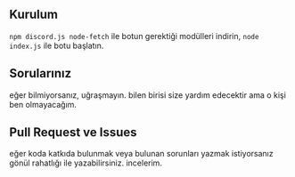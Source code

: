 ## Kurulum
`npm discord.js node-fetch` ile botun gerektiği modülleri indirin, `node index.js` ile botu başlatın.

## Sorularınız
eğer bilmiyorsanız, uğraşmayın. bilen birisi size yardım edecektir ama o kişi ben olmayacağım.

## Pull Request ve Issues 
eğer koda katkıda bulunmak veya bulunan sorunları yazmak istiyorsanız gönül rahatlığı ile yazabilirsiniz. incelerim.
